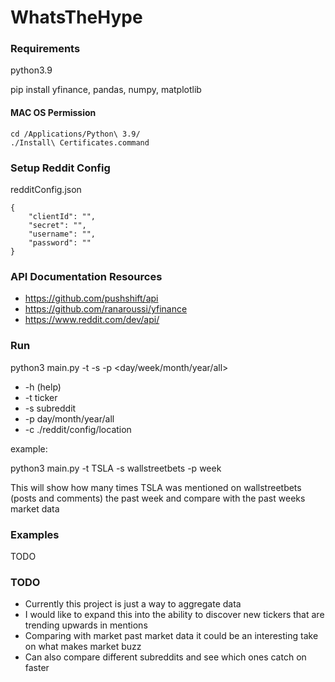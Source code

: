 # WhatsTheHype

### Requirements

python3.9

pip install yfinance, pandas, numpy, matplotlib

#### MAC OS Permission

```
cd /Applications/Python\ 3.9/
./Install\ Certificates.command
```

### Setup Reddit Config

redditConfig.json
```
{
    "clientId": "",
    "secret": "",
    "username": "",
    "password": ""
}
```

### API Documentation Resources

- https://github.com/pushshift/api
- https://github.com/ranaroussi/yfinance
- https://www.reddit.com/dev/api/

### Run

python3 main.py -t <ticker> -s <subreddit> -p <day/week/month/year/all>

- -h (help)
- -t ticker
- -s subreddit
- -p day/month/year/all
- -c ./reddit/config/location

example:

python3 main.py -t TSLA -s wallstreetbets -p week

This will show how many times TSLA was mentioned on wallstreetbets (posts and comments) the past week and compare with the past weeks market data

### Examples

TODO

### TODO

- Currently this project is just a way to aggregate data
- I would like to expand this into the ability to discover new tickers that are trending upwards in mentions
- Comparing with market past market data it could be an interesting take on what makes market buzz
- Can also compare different subreddits and see which ones catch on faster